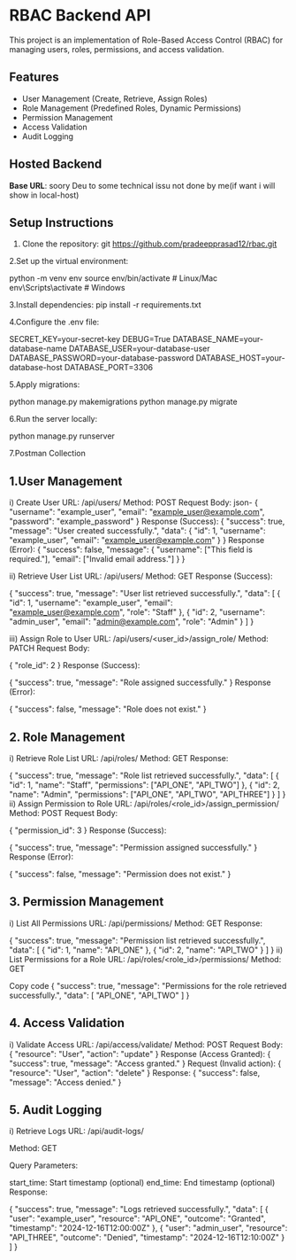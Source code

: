 # RBAC Backend API

This project is an implementation of Role-Based Access Control (RBAC) for managing users, roles, permissions, and access validation.

## Features
- User Management (Create, Retrieve, Assign Roles)
- Role Management (Predefined Roles, Dynamic Permissions)
- Permission Management
- Access Validation
- Audit Logging

## Hosted Backend
**Base URL**: soory Deu to some technical issu not done by me(if want i will show in local-host)

## Setup Instructions
1. Clone the repository:
   git https://github.com/pradeepprasad12/rbac.git

2.Set up the virtual environment:

python -m venv env
source env/bin/activate  # Linux/Mac
env\Scripts\activate  # Windows

3.Install dependencies:
pip install -r requirements.txt

4.Configure the .env file:

SECRET_KEY=your-secret-key
DEBUG=True
DATABASE_NAME=your-database-name
DATABASE_USER=your-database-user
DATABASE_PASSWORD=your-database-password
DATABASE_HOST=your-database-host
DATABASE_PORT=3306

5.Apply migrations:

python manage.py makemigrations
python manage.py migrate

6.Run the server locally:

python manage.py runserver

7.Postman Collection
## 1.User Management

i) Create User
URL: /api/users/
Method: POST
Request Body:
json-
{
  "username": "example_user",
  "email": "example_user@example.com",
  "password": "example_password"
}
Response (Success):
{
  "success": true,
  "message": "User created successfully.",
  "data": {
    "id": 1,
    "username": "example_user",
    "email": "example_user@example.com"
  }
}
Response (Error):
{
  "success": false,
  "message": {
    "username": ["This field is required."],
    "email": ["Invalid email address."]
  }
}

ii) Retrieve User List
URL: /api/users/
Method: GET
Response (Success):

{
  "success": true,
  "message": "User list retrieved successfully.",
  "data": [
    {
      "id": 1,
      "username": "example_user",
      "email": "example_user@example.com",
      "role": "Staff"
    },
    {
      "id": 2,
      "username": "admin_user",
      "email": "admin@example.com",
      "role": "Admin"
    }
  ]
}

iii) Assign Role to User
URL: /api/users/<user_id>/assign_role/
Method: PATCH
Request Body:

{
  "role_id": 2
}
Response (Success):

{
  "success": true,
  "message": "Role assigned successfully."
}
Response (Error):

{
  "success": false,
  "message": "Role does not exist."
}

## 2. Role Management
i) Retrieve Role List
URL: /api/roles/
Method: GET
Response:

{
  "success": true,
  "message": "Role list retrieved successfully.",
  "data": [
    {
      "id": 1,
      "name": "Staff",
      "permissions": ["API_ONE", "API_TWO"]
    },
    {
      "id": 2,
      "name": "Admin",
      "permissions": ["API_ONE", "API_TWO", "API_THREE"]
    }
  ]
}
ii) Assign Permission to Role
URL: /api/roles/<role_id>/assign_permission/
Method: POST
Request Body:

{
  "permission_id": 3
}
Response (Success):

{
  "success": true,
  "message": "Permission assigned successfully."
}
Response (Error):

{
  "success": false,
  "message": "Permission does not exist."
}


## 3. Permission Management
i) List All Permissions
URL: /api/permissions/
Method: GET
Response:

{
  "success": true,
  "message": "Permission list retrieved successfully.",
  "data": [
    {
      "id": 1,
      "name": "API_ONE"
    },
    {
      "id": 2,
      "name": "API_TWO"
    }
  ]
}
ii) List Permissions for a Role
URL: /api/roles/<role_id>/permissions/
Method: GET

Copy code
{
  "success": true,
  "message": "Permissions for the role retrieved successfully.",
  "data": [
    "API_ONE",
    "API_TWO"
  ]
}

## 4. Access Validation
i) Validate Access
URL: /api/access/validate/
Method: POST
Request Body:
{
  "resource": "User",
  "action": "update"
}
Response (Access Granted):
{
  "success": true,
  "message": "Access granted."
}
Request (Invalid action):
{
  "resource": "User",
  "action": "delete"
}
Response:
{
  "success": false,
  "message": "Access denied."
}



## 5. Audit Logging
i) Retrieve Logs
URL: /api/audit-logs/

Method: GET

Query Parameters:

start_time: Start timestamp (optional)
end_time: End timestamp (optional)
Response:

{
  "success": true,
  "message": "Logs retrieved successfully.",
  "data": [
    {
      "user": "example_user",
      "resource": "API_ONE",
      "outcome": "Granted",
      "timestamp": "2024-12-16T12:00:00Z"
    },
    {
      "user": "admin_user",
      "resource": "API_THREE",
      "outcome": "Denied",
      "timestamp": "2024-12-16T12:10:00Z"
    }
  ]
}